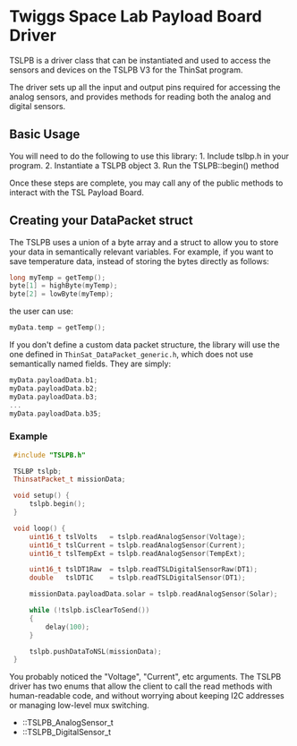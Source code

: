 
# Twiggs Space Lab Payload Board Driver

TSLPB is a driver class that can be instantiated and used to access the
sensors and devices on the TSLPB V3 for the ThinSat program.

The driver sets up all the input and output pins required for accessing the
analog sensors, and provides methods for reading both the analog and digital
sensors.

## Basic Usage

 You will need to do the following to use this library:
     1. Include tslbp.h in your program.
     2. Instantiate a TSLPB object
     3. Run the TSLPB::begin() method

Once these steps are complete, you may call any of the public methods to
interact with the TSL Payload Board.

## Creating your DataPacket struct

The TSLPB uses a union of a byte array and a struct to allow you to store your 
data in semantically relevant variables. For example, if you want to save
temperature data, instead of storing the bytes directly as follows:

``` c++
long myTemp = getTemp();
byte[1] = highByte(myTemp);
byte[2] = lowByte(myTemp);
```

the user can use:

``` c++
myData.temp = getTemp();
```

If you don't define a custom data packet structure, the library will use the
one defined in ```ThinSat_DataPacket_generic.h```, which does not use 
semantically named fields. They are simply:

``` c++
myData.payloadData.b1;
myData.payloadData.b2;
myData.payloadData.b3;
...
myData.payloadData.b35;
```



### Example

``` c++
 #include "TSLPB.h"

 TSLBP tslpb;
 ThinsatPacket_t missionData;

 void setup() {
     tslpb.begin();
 }

 void loop() {
     uint16_t tslVolts   = tslpb.readAnalogSensor(Voltage);
     uint16_t tslCurrent = tslpb.readAnalogSensor(Current);
     uint16_t tslTempExt = tslpb.readAnalogSensor(TempExt);

     uint16_t tslDT1Raw  = tslpb.readTSLDigitalSensorRaw(DT1);
     double   tslDT1C    = tslpb.readTSLDigitalSensor(DT1);

     missionData.payloadData.solar = tslpb.readAnalogSensor(Solar);

     while (!tslpb.isClearToSend())
     {
         delay(100);
     }

     tslpb.pushDataToNSL(missionData);
 }

```

 You probably noticed the "Voltage", "Current", etc arguments. The TSLPB
 driver has two enums that allow the client to call the read methods with
 human-readable code, and without worrying about keeping I2C addresses or
 managing low-level mux switching.

 - ::TSLPB_AnalogSensor_t
 - ::TSLPB_DigitalSensor_t
 